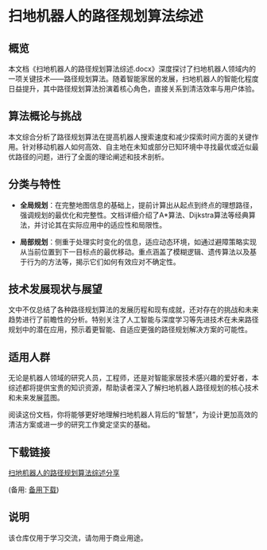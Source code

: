 # 扫地机器人的路径规划算法综述

## 概览

本文档《扫地机器人的路径规划算法综述.docx》深度探讨了扫地机器人领域内的一项关键技术——路径规划算法。随着智能家居的发展，扫地机器人的智能化程度日益提升，其中路径规划算法扮演着核心角色，直接关系到清洁效率与用户体验。

## 算法概论与挑战

本文综合分析了路径规划算法在提高机器人搜索速度和减少探索时间方面的关键作用。针对移动机器人如何高效、自主地在未知或部分已知环境中寻找最优或近似最优路径的问题，进行了全面的理论阐述和技术剖析。

## 分类与特性

- **全局规划**：在完整地图信息的基础上，提前计算出从起点到终点的理想路径，强调规划的最优化和完整性。文档详细介绍了A*算法、Dijkstra算法等经典算法，并讨论其在实际应用中的适应性和局限性。

- **局部规划**：侧重于处理实时变化的信息，适应动态环境，如通过避障策略实现从当前位置到下一目标点的最优移动。重点涵盖了模糊逻辑、遗传算法以及基于行为的方法等，揭示它们如何有效应对不确定性。

## 技术发展现状与展望

文中不仅总结了各种路径规划算法的发展历程和现有成就，还对存在的挑战和未来趋势进行了前瞻性的分析。特别关注了人工智能与深度学习等先进技术在未来路径规划中的潜在应用，预示着更智能、自适应更强的路径规划解决方案的可能性。

## 适用人群

无论是机器人领域的研究人员，工程师，还是对智能家居技术感兴趣的爱好者，本综述都将提供宝贵的知识资源，帮助读者深入了解扫地机器人路径规划的核心技术和未来发展蓝图。

阅读这份文档，你将能够更好地理解扫地机器人背后的“智慧”，为设计更加高效的清洁方案或进一步的研究工作奠定坚实的基础。

## 下载链接
[扫地机器人的路径规划算法综述分享](https://pan.quark.cn/s/26d59de71699) 

(备用: [备用下载](https://pan.baidu.com/s/1EQBIsICqss0Ktgk6uew7Pw?pwd=1234))

## 说明

该仓库仅用于学习交流，请勿用于商业用途。
